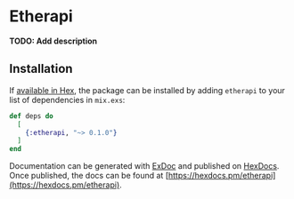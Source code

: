 # Etherapi

**TODO: Add description**

## Installation

If [available in Hex](https://hex.pm/docs/publish), the package can be installed
by adding `etherapi` to your list of dependencies in `mix.exs`:

```elixir
def deps do
  [
    {:etherapi, "~> 0.1.0"}
  ]
end
```

Documentation can be generated with [ExDoc](https://github.com/elixir-lang/ex_doc)
and published on [HexDocs](https://hexdocs.pm). Once published, the docs can
be found at [https://hexdocs.pm/etherapi](https://hexdocs.pm/etherapi).

